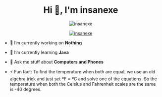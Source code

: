 <h1 align="center">Hi 👋, I'm insanexe</h1>


<p align="center"> <img src="https://komarev.com/ghpvc/?username=insanexe23&label=Profile%20views&color=0e75b6&style=flat" alt="insanexe" /> </p>

<p align="center"> <a href="https://github.com/ryo-ma/github-profile-trophy"><img src="https://github-profile-trophy.vercel.app/?username=insanexe&row=1" alt="insanexe" /></a> </p>

- 🔭 I’m currently working on **Nothing**
- 🌱 I’m currently learning **Java**
- 💬 Ask me stuff about **Computers and Phones**


- ⚡ Fun fact: To find the temperature when both are equal, we use an old algebra trick and just set ºF = ºC and solve one of the equations. So the temperature when both the Celsius and Fahrenheit scales are the same is -40 degrees.



